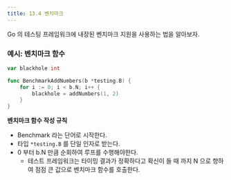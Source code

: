 ```yaml
---
title: 13.4 벤치마크
---
```


Go 의 테스팅 프레임워크에 내장된 벤치마크 지원을 사용하는 법을 알아보자.

### 예시: 벤치마크 함수

```go
var blackhole int

func BenchmarkAddNumbers(b *testing.B) {
    for i := 0; i < b.N; i++ {
        blackhole = addNumbers(1, 2)
    }
}
```

**벤치마크 함수 작성 규칙**
- Benchmark 라는 단어로 시작한다.
- 타입 `*testing.B` 를 단일 인자로 받는다.
- 0 부터 b.N 만큼 순회하여 루프를 수행해야한다.
    - 테스트 프레임워크는 타이밍 결과가 정확하다고 확신이 들 때 까지 N 으로 향하여 점점 큰 값으로 벤치마크 함수를 호출한다.